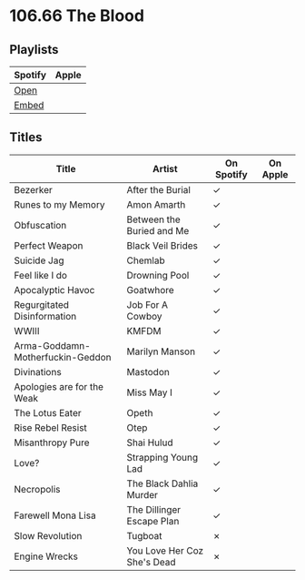 # 106.66 The Blood

## Playlists

| Spotify                                                                                                     | Apple |
| ----------------------------------------------------------------------------------------------------------- | ----- |
| [Open](https://open.spotify.com/user/marauderxtreme/playlist/3OvIlql6JokPvr6OAgTyqw)                        |       |
| [Embed](https://embed.spotify.com/?uri=spotify%3Auser%3Amarauderxtreme%3Aplaylist%3A3OvIlql6JokPvr6OAgTyqw) |       |

## Titles

| Title                            | Artist                      | On Spotify | On Apple |
| -------------------------------- | --------------------------- | ---------- | -------- |
| Bezerker                         | After the Burial            | ✓          |          |
| Runes to my Memory               | Amon Amarth                 | ✓          |          |
| Obfuscation                      | Between the Buried and Me   | ✓          |          |
| Perfect Weapon                   | Black Veil Brides           | ✓          |          |
| Suicide Jag                      | Chemlab                     | ✓          |          |
| Feel like I do                   | Drowning Pool               | ✓          |          |
| Apocalyptic Havoc                | Goatwhore                   | ✓          |          |
| Regurgitated Disinformation      | Job For A Cowboy            | ✓          |          |
| WWIII                            | KMFDM                       | ✓          |          |
| Arma-Goddamn-Motherfuckin-Geddon | Marilyn Manson              | ✓          |          |
| Divinations                      | Mastodon                    | ✓          |          |
| Apologies are for the Weak       | Miss May I                  | ✓          |          |
| The Lotus Eater                  | Opeth                       | ✓          |          |
| Rise Rebel Resist                | Otep                        | ✓          |          |
| Misanthropy Pure                 | Shai Hulud                  | ✓          |          |
| Love?                            | Strapping Young Lad         | ✓          |          |
| Necropolis                       | The Black Dahlia Murder     | ✓          |          |
| Farewell Mona Lisa               | The Dillinger Escape Plan   | ✓          |          |
| Slow Revolution                  | Tugboat                     | ✗          |          |
| Engine Wrecks                    | You Love Her Coz She's Dead | ✗          |          |
